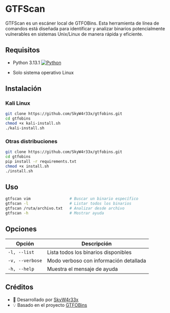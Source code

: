 # GTFScan

GTFScan es un escáner local de GTFOBins. Esta herramienta de línea de comandos está diseñada para identificar y analizar binarios potencialmente vulnerables en sistemas Unix/Linux de manera rápida y eficiente.

## Requisitos

- Python 3.13.1    [![Python](https://img.shields.io/badge/Python-3.13.1+-blue.svg)](https://www.python.org/downloads/)

- Solo sistema operativo Linux

## Instalación

### Kali Linux
```bash
git clone https://github.com/SkyW4r33x/gtfobins.git
cd gtfobins
chmod +x kali-install.sh
./kali-install.sh
```

### Otras distribuciones
```bash
git clone https://github.com/SkyW4r33x/gtfobins.git
cd gtfobins
pip install -r requirements.txt
chmod +x install.sh
./install.sh
```

## Uso
```bash
gtfscan vim                 # Buscar un binario específico
gtfscan -l                  # Listar todos los binarios
gtfscan /ruta/archivo.txt   # Analizar desde archivo
gtfscan -h                  # Mostrar ayuda
```

## Opciones
| Opción | Descripción |
|--------|-------------|
| `-l, --list` | Lista todos los binarios disponibles |
| `-v, --verbose` | Modo verboso con información detallada |
| `-h, --help` | Muestra el mensaje de ayuda |


## Créditos
- 🔧 Desarrollado por [SkyW4r33x](https://github.com/SkyW4r33x)
- 💡 Basado en el proyecto [GTFOBins](https://github.com/GTFOBins/GTFOBins.github.io)
